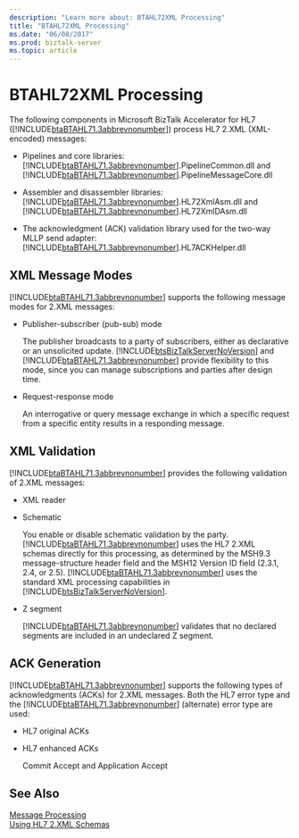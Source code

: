 ```yaml
---
description: "Learn more about: BTAHL72XML Processing"
title: "BTAHL72XML Processing"
ms.date: "06/08/2017"
ms.prod: biztalk-server
ms.topic: article
---
```

# BTAHL72XML Processing
The following components in Microsoft BizTalk Accelerator for HL7 ([!INCLUDE[btaBTAHL71.3abbrevnonumber](../../includes/btabtahl71-3abbrevnonumber-md.md)]) process HL7 2.XML (XML-encoded) messages:  
  
- Pipelines and core libraries: [!INCLUDE[btaBTAHL71.3abbrevnonumber](../../includes/btabtahl71-3abbrevnonumber-md.md)].PipelineCommon.dll and [!INCLUDE[btaBTAHL71.3abbrevnonumber](../../includes/btabtahl71-3abbrevnonumber-md.md)].PipelineMessageCore.dll  
  
- Assembler and disassembler libraries: [!INCLUDE[btaBTAHL71.3abbrevnonumber](../../includes/btabtahl71-3abbrevnonumber-md.md)].HL72XmlAsm.dll and [!INCLUDE[btaBTAHL71.3abbrevnonumber](../../includes/btabtahl71-3abbrevnonumber-md.md)].HL72XmlDAsm.dll  
  
- The acknowledgment (ACK) validation library used for the two-way MLLP send adapter: [!INCLUDE[btaBTAHL71.3abbrevnonumber](../../includes/btabtahl71-3abbrevnonumber-md.md)].HL7ACKHelper.dll  
  
## XML Message Modes  
 [!INCLUDE[btaBTAHL71.3abbrevnonumber](../../includes/btabtahl71-3abbrevnonumber-md.md)] supports the following message modes for 2.XML messages:  
  
- Publisher-subscriber (pub-sub) mode  
  
   The publisher broadcasts to a party of subscribers, either as declarative or an unsolicited update. [!INCLUDE[btsBizTalkServerNoVersion](../../includes/btsbiztalkservernoversion-md.md)] and [!INCLUDE[btaBTAHL71.3abbrevnonumber](../../includes/btabtahl71-3abbrevnonumber-md.md)] provide flexibility to this mode, since you can manage subscriptions and parties after design time.  
  
- Request-response mode  
  
   An interrogative or query message exchange in which a specific request from a specific entity results in a responding message.  
  
## XML Validation  
 [!INCLUDE[btaBTAHL71.3abbrevnonumber](../../includes/btabtahl71-3abbrevnonumber-md.md)] provides the following validation of 2.XML messages:  
  
- XML reader  
  
- Schematic  
  
   You enable or disable schematic validation by the party. [!INCLUDE[btaBTAHL71.3abbrevnonumber](../../includes/btabtahl71-3abbrevnonumber-md.md)] uses the HL7 2.XML schemas directly for this processing, as determined by the MSH9.3 message-structure header field and the MSH12 Version ID field (2.3.1, 2.4, or 2.5). [!INCLUDE[btaBTAHL71.3abbrevnonumber](../../includes/btabtahl71-3abbrevnonumber-md.md)] uses the standard XML processing capabilities in [!INCLUDE[btsBizTalkServerNoVersion](../../includes/btsbiztalkservernoversion-md.md)].  
  
- Z segment  
  
   [!INCLUDE[btaBTAHL71.3abbrevnonumber](../../includes/btabtahl71-3abbrevnonumber-md.md)] validates that no declared segments are included in an undeclared Z segment.  
  
## ACK Generation  
 [!INCLUDE[btaBTAHL71.3abbrevnonumber](../../includes/btabtahl71-3abbrevnonumber-md.md)] supports the following types of acknowledgments (ACKs) for 2.XML messages. Both the HL7 error type and the [!INCLUDE[btaBTAHL71.3abbrevnonumber](../../includes/btabtahl71-3abbrevnonumber-md.md)] (alternate) error type are used:  
  
-   HL7 original ACKs  
  
-   HL7 enhanced ACKs  
  
     Commit Accept and Application Accept  
  
## See Also  
 [Message Processing](../../adapters-and-accelerators/accelerator-hl7/message-processing.md)   
 [Using HL7 2.XML Schemas](../../adapters-and-accelerators/accelerator-hl7/using-hl7-2-xml-schemas.md)
